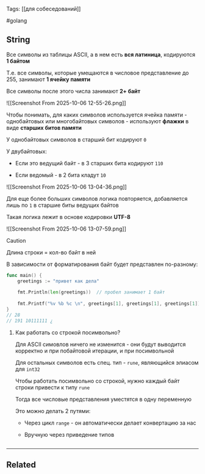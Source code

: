 Tags: [[для собеседований]]

#golang 



## String



Все символы из таблицы ASCII, а в нем есть **вся латиница**, кодируются **1 байтом**

Т.е. все символы, которые умещаются в числовое представление до 255, занимают **1 ячейку памяти**

Все символы после этого числа занимают **2+ байт**

![[Screenshot From 2025-10-06 12-55-26.png]]



Чтобы понимать, для каких символов используется ячейка памяти - однобайтовых или многобайтовых символов - используют **флажки** в виде **старших битов памяти**

У однобайтовых символов в старший бит кодируют `0`

У двубайтовых:

- Если это ведущий байт - в 3 старших бита кодируют `110`

- Если ведомый - в 2 бита кладут `10`

![[Screenshot From 2025-10-06 13-04-36.png]]



Для еще более больших символов логика повторяется, добавляется лишь по `1` в старшие биты ведущих байтов

Такая логика лежит в основе кодировки **UTF-8**

![[Screenshot From 2025-10-06 13-07-59.png]]



> [!caution] 
> Длина строки = кол-во байт в ней 



В зависимости от форматирования байт будет представлен по-разному:

```go
func main() {  
    greetings := "привет как дела"  
  
    fmt.Println(len(greetings))  // пробел занимает 1 байт
  
    fmt.Printf("%v %b %c \n", greetings[1], greetings[1], greetings[1])  
}
// 28
// 191 10111111 ¿ 
```




1. Как работать со строкой посимвольно?

	Для ASCII симовлов ничего не изменится - они будут выводится корректно и при побайтовой итерации, и при посимвольной
	
	Для остальных символов есть спец. тип - `rune`, являющийся элиасом для `int32`
	
	
	Чтобы работать посимвольно со строкой, нужно каждый байт строки привести к типу `rune`
	
	Тогда все числовые представления уместятся в одну переменную
	
	Это можно делать 2 путями:
	
	- Через цикл `range` - он автоматически делает конвертацию за нас
	  
	- Вручную через приведение типов
	  
	```go
	
	```
	
	
	

---


## Related


